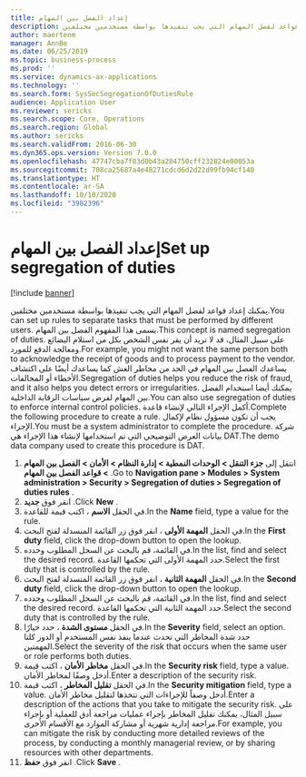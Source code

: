 ```yaml
---
title: إعداد الفصل بين المهام
description: يمكنك إعداد قواعد لفصل المهام التي يجب تنفيذها بواسطة مستخدمين مختلفين.
author: maertenm
manager: AnnBe
ms.date: 06/25/2019
ms.topic: business-process
ms.prod: ''
ms.service: dynamics-ax-applications
ms.technology: ''
ms.search.form: SysSecSegregationOfDutiesRule
audience: Application User
ms.reviewer: sericks
ms.search.scope: Core, Operations
ms.search.region: Global
ms.author: sericks
ms.search.validFrom: 2016-06-30
ms.dyn365.ops.version: Version 7.0.0
ms.openlocfilehash: 47747cba7f83d0b43a284750cff232824e00053a
ms.sourcegitcommit: 708ca25687a4e48271cdcd6d2d22d99fb94cf140
ms.translationtype: HT
ms.contentlocale: ar-SA
ms.lasthandoff: 10/10/2020
ms.locfileid: "3982396"
---
```

# <a name="set-up-segregation-of-duties"></a><span data-ttu-id="ac1ed-103">إعداد الفصل بين المهام</span><span class="sxs-lookup"><span data-stu-id="ac1ed-103">Set up segregation of duties</span></span>

[!include [banner](../../includes/banner.md)]

<span data-ttu-id="ac1ed-104">يمكنك إعداد قواعد لفصل المهام التي يجب تنفيذها بواسطة مستخدمين مختلفين.</span><span class="sxs-lookup"><span data-stu-id="ac1ed-104">You can set up rules to separate tasks that must be performed by different users.</span></span> <span data-ttu-id="ac1ed-105">يسمى هذا المفهوم الفصل بين المهام.</span><span class="sxs-lookup"><span data-stu-id="ac1ed-105">This concept is named segregation of duties.</span></span> <span data-ttu-id="ac1ed-106">على سبيل المثال، قد لا تريد أن يقر نفس الشخص بكل من استلام البضائع ومعالجة الدفع للمورد.</span><span class="sxs-lookup"><span data-stu-id="ac1ed-106">For example, you might not want the same person both to acknowledge the receipt of goods and to process payment to the vendor.</span></span> <span data-ttu-id="ac1ed-107">يساعدك الفصل بين المهام في الحد من مخاطر الغش كما يساعدك أيضًا على اكتشاف الأخطاء أو المخالفات.</span><span class="sxs-lookup"><span data-stu-id="ac1ed-107">Segregation of duties helps you reduce the risk of fraud, and it also helps you detect errors or irregularities.</span></span> <span data-ttu-id="ac1ed-108">يمكنك أيضا استخدام الفصل بين المهام لفرض سياسات الرقابة الداخلية.</span><span class="sxs-lookup"><span data-stu-id="ac1ed-108">You can also use segregation of duties to enforce internal control policies.</span></span> <span data-ttu-id="ac1ed-109">أكمل الإجراء التالي لإنشاء قاعدة.</span><span class="sxs-lookup"><span data-stu-id="ac1ed-109">Complete the following procedure to create a rule.</span></span> <span data-ttu-id="ac1ed-110">يجب أن تكون مسؤول نظام لإكمال الإجراء.</span><span class="sxs-lookup"><span data-stu-id="ac1ed-110">You must be a system administrator to complete the procedure.</span></span> <span data-ttu-id="ac1ed-111">شركة بيانات العرض التوضيحي التي تم استخدامها لإنشاء هذا الإجراء هي DAT.</span><span class="sxs-lookup"><span data-stu-id="ac1ed-111">The demo data company used to create this procedure is DAT.</span></span> 

1. <span data-ttu-id="ac1ed-112">انتقل إلى **جزء التنقل > الوحدات النمطية > إدارة النظام > الأمان > الفصل بين المهام > قواعد الفصل بين المهام‬** .</span><span class="sxs-lookup"><span data-stu-id="ac1ed-112">Go to **Navigation pane > Modules > System administration > Security > Segregation of duties > Segregation of duties rules** .</span></span>
2. <span data-ttu-id="ac1ed-113">انقر فوق **جديد** .</span><span class="sxs-lookup"><span data-stu-id="ac1ed-113">Click **New** .</span></span>
3. <span data-ttu-id="ac1ed-114">في الحقل **الاسم** ، اكتب قيمة للقاعدة.</span><span class="sxs-lookup"><span data-stu-id="ac1ed-114">In the **Name** field, type a value for the rule.</span></span>
4. <span data-ttu-id="ac1ed-115">في الحقل **المهمة الأولى** ، انقر فوق زر القائمة المنسدلة لفتح البحث.</span><span class="sxs-lookup"><span data-stu-id="ac1ed-115">In the **First duty** field, click the drop-down button to open the lookup.</span></span>
5. <span data-ttu-id="ac1ed-116">في القائمة، قم بالبحث عن السجل المطلوب وحدده.</span><span class="sxs-lookup"><span data-stu-id="ac1ed-116">In the list, find and select the desired record.</span></span> <span data-ttu-id="ac1ed-117">حدد المهمة الأولى التي تحكمها القاعدة.</span><span class="sxs-lookup"><span data-stu-id="ac1ed-117">Select the first duty that is controlled by the rule.</span></span>
6. <span data-ttu-id="ac1ed-118">في الحقل **المهمة الثانية** ، انقر فوق زر القائمة المنسدلة لفتح البحث.</span><span class="sxs-lookup"><span data-stu-id="ac1ed-118">In the **Second duty** field, click the drop-down button to open the lookup.</span></span> 
7. <span data-ttu-id="ac1ed-119">في القائمة، قم بالبحث عن السجل المطلوب وحدده.</span><span class="sxs-lookup"><span data-stu-id="ac1ed-119">In the list, find and select the desired record.</span></span> <span data-ttu-id="ac1ed-120">حدد المهمة الثانية التي تحكمها القاعدة.</span><span class="sxs-lookup"><span data-stu-id="ac1ed-120">Select the second duty that is controlled by the rule.</span></span>
10. <span data-ttu-id="ac1ed-121">في الحقل **مستوى الشدة** ، حدد خيارًا.</span><span class="sxs-lookup"><span data-stu-id="ac1ed-121">In the **Severity** field, select an option.</span></span> <span data-ttu-id="ac1ed-122">حدد شدة المخاطر التي تحدث عندما ينفذ نفس المستخدم أو الدور كلتا المهمتين.</span><span class="sxs-lookup"><span data-stu-id="ac1ed-122">Select the severity of the risk that occurs when the same user or role performs both duties.</span></span>  
11. <span data-ttu-id="ac1ed-123">في الحقل **مخاطر الأمان** ، اكتب قيمة.</span><span class="sxs-lookup"><span data-stu-id="ac1ed-123">In the **Security risk** field, type a value.</span></span> <span data-ttu-id="ac1ed-124">أدخل وصفًا لمخاطر الأمان.</span><span class="sxs-lookup"><span data-stu-id="ac1ed-124">Enter a description of the security risk.</span></span>  
12. <span data-ttu-id="ac1ed-125">في الحقل **تقليل المخاطر** ، اكتب قيمة.</span><span class="sxs-lookup"><span data-stu-id="ac1ed-125">In the **Security mitigation** field, type a value.</span></span> <span data-ttu-id="ac1ed-126">أدخل وصفاً للإجراءات التي تتخذها لتقليل مخاطر الأمان.</span><span class="sxs-lookup"><span data-stu-id="ac1ed-126">Enter a description of the actions that you take to mitigate the security risk.</span></span> <span data-ttu-id="ac1ed-127">على سبيل المثال، يمكنك تقليل المخاطر بإجراء عمليات مراجعة أدق للعملية أو بإجراء مراجعة إدارية شهرية أو مشاركة الموارد مع الأقسام الأخرى.</span><span class="sxs-lookup"><span data-stu-id="ac1ed-127">For example, you can mitigate the risk by conducting more detailed reviews of the process, by conducting a monthly managerial review, or by sharing resources with other departments.</span></span>     
13. <span data-ttu-id="ac1ed-128">انقر فوق **حفظ** .</span><span class="sxs-lookup"><span data-stu-id="ac1ed-128">Click **Save** .</span></span>

